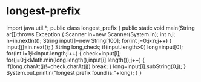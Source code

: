 # longest-prefix
import java.util.*;
public class longest_prefix
{
public static void main(String ar[])throws Exception
{
Scanner in=new Scanner(System.in);
int n,j;
n=in.nextInt();
String input[]=new String[100];
for(int j=0;j<n;j++)
{
input[j]=in.next();
}
String long,check;
if(input.length>0)
long=input[0];
for(int i=1;i<input.length;i++)
{
check=input[i];
for(j=0;j<Math.min(long.length(),input[i].length());j++)
{
if(long.charAt(j)!=check.charAt(j))
break;
}
long=input[i].subString(0,j);
}
System.out.println("longest prefix found is:"+long);
}
}
